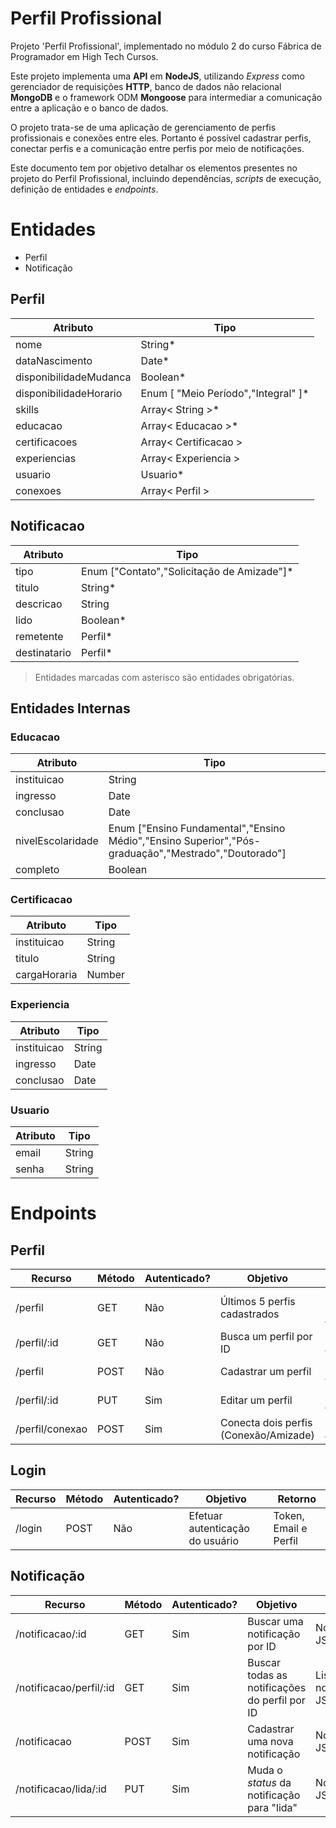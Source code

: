 # Perfil Profissional

Projeto 'Perfil Profissional', implementado no módulo 2 do curso Fábrica de Programador em High Tech Cursos.

Este projeto implementa uma **API** em **NodeJS**, utilizando _Express_ como gerenciador de requisições **HTTP**, banco de dados não relacional **MongoDB** e o framework ODM **Mongoose** para intermediar a comunicação entre a aplicação e o banco de dados.

O projeto trata-se de uma aplicação de gerenciamento de perfis profissionais e conexões entre eles. Portanto é possível cadastrar perfis, conectar perfis e a comunicação entre perfis por meio de notificações.

Este documento tem por objetivo detalhar os elementos presentes no projeto do Perfil Profissional, incluindo dependências, _scripts_ de execução, definição de entidades e _endpoints_.

# Entidades

- Perfil
- Notificação

## Perfil

| Atributo               | Tipo                                 |
| ---------------------- | ------------------------------------ |
| nome                   | String\*                             |
| dataNascimento         | Date\*                               |
| disponibilidadeMudanca | Boolean\*                            |
| disponibilidadeHorario | Enum [ "Meio Período","Integral" ]\* |
| skills                 | Array< String >\*                    |
| educacao               | Array< Educacao >\*                  |
| certificacoes          | Array< Certificacao >                |
| experiencias           | Array< Experiencia >                 |
| usuario                | Usuario\*                            |
| conexoes               | Array< Perfil >                      |

## Notificacao

| Atributo     | Tipo                                        |
| ------------ | ------------------------------------------- |
| tipo         | Enum ["Contato","Solicitação de Amizade"]\* |
| titulo       | String\*                                    |
| descricao    | String                                      |
| lido         | Boolean\*                                   |
| remetente    | Perfil\*                                    |
| destinatario | Perfil\*                                    |

> Entidades marcadas com asterisco são entidades obrigatórias.

## Entidades Internas

### Educacao

| Atributo          | Tipo                                                                                                |
| ----------------- | --------------------------------------------------------------------------------------------------- |
| instituicao       | String                                                                                              |
| ingresso          | Date                                                                                                |
| conclusao         | Date                                                                                                |
| nivelEscolaridade | Enum ["Ensino Fundamental","Ensino Médio","Ensino Superior","Pós-graduação","Mestrado","Doutorado"] |
| completo          | Boolean                                                                                             |

### Certificacao

| Atributo     | Tipo   |
| ------------ | ------ |
| instituicao  | String |
| titulo       | String |
| cargaHoraria | Number |

### Experiencia

| Atributo    | Tipo   |
| ----------- | ------ |
| instituicao | String |
| ingresso    | Date   |
| conclusao   | Date   |

### Usuario

| Atributo | Tipo   |
| -------- | ------ |
| email    | String |
| senha    | String |

# Endpoints

## Perfil

| Recurso         | Método | Autenticado? | Objetivo                              | Retorno              |
| --------------- | ------ | ------------ | ------------------------------------- | -------------------- |
| /perfil         | GET    | Não          | Últimos 5 perfis cadastrados          | Lista de Perfis JSON |
| /perfil/:id     | GET    | Não          | Busca um perfil por ID                | Perfil JSON          |
| /perfil         | POST   | Não          | Cadastrar um perfil                   | Perfil JSON          |
| /perfil/:id     | PUT    | Sim          | Editar um perfil                      | Perfil JSON          |
| /perfil/conexao | POST   | Sim          | Conecta dois perfis (Conexão/Amizade) | Mensagem JSON        |

## Login

| Recurso | Método | Autenticado? | Objetivo                        | Retorno               |
| ------- | ------ | ------------ | ------------------------------- | --------------------- |
| /login  | POST   | Não          | Efetuar autenticação do usuário | Token, Email e Perfil |

## Notificação

| Recurso                 | Método | Autenticado? | Objetivo                                      | Retorno                    |
| ----------------------- | ------ | ------------ | --------------------------------------------- | -------------------------- |
| /notificacao/:id        | GET    | Sim          | Buscar uma notificação por ID                 | Notificação JSON           |
| /notificacao/perfil/:id | GET    | Sim          | Buscar todas as notificações do perfil por ID | Lista de notificações JSON |
| /notificacao            | POST   | Sim          | Cadastrar uma nova notificação                | Notificação JSON           |
| /notificacao/lida/:id   | PUT    | Sim          | Muda o _status_ da notificação para "lida"    | Notificação JSON           |
